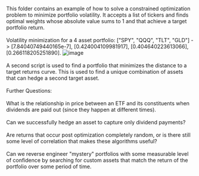 This folder contains an example of how to solve a constrained optimization problem to minimize portfolio volatility. It accepts a list of tickers and finds optimal weights whose absolute value sums to 1 and that achieve a target portfolio return.
</br>
</br>
Volatility minimization for a 4 asset portfolio: ["SPY", "QQQ", "TLT", "GLD"] -> [7.84040749440165e-7], [0.424004109981917], [0.404640223613066], [0.266118205251890].
![image](https://user-images.githubusercontent.com/102199762/212568761-cfc64cd0-1876-4e41-b383-2d7058ad06f0.png)
</br>
</br>
A second script is used to find a portfolio that minimizes the distance to a target returns curve. This is used to find a unique combination of assets that can hedge a second target asset.
</br>
</br>
Further Questions:
</br>
</br>
What is the relationship in price between an ETF and its constituents when dividends are paid out (since they happen at different times).
</br>
</br>
Can we successfully hedge an asset to capture only dividend payments?
</br>
</br>
Are returns that occur post optimization completely random, or is there still some level of correlation that makes these algorithms useful?
</br>
</br>
Can we reverse engineer "mystery" portfolios with some measurable level of confidence by searching for custom assets that match the return of the portfolio over some period of time. 
